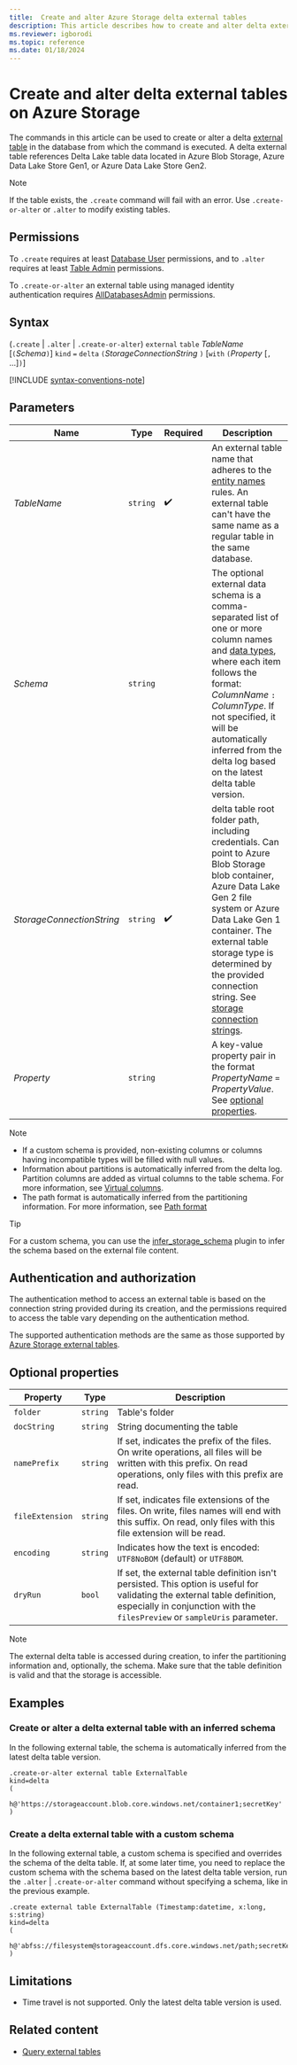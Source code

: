 ```yaml
---
title:  Create and alter Azure Storage delta external tables
description: This article describes how to create and alter delta external tables
ms.reviewer: igborodi
ms.topic: reference
ms.date: 01/18/2024
---
```

# Create and alter delta external tables on Azure Storage

The commands in this article can be used to create or alter a delta [external table](../query/schema-entities/external-tables.md) in the database from which the command is executed. A delta external table references Delta Lake table data located in Azure Blob Storage, Azure Data Lake Store Gen1, or Azure Data Lake Store Gen2.

> [!NOTE]
> If the table exists, the `.create` command will fail with an error. Use `.create-or-alter` or `.alter` to modify existing tables.

## Permissions

To `.create` requires at least [Database User](../management/access-control/role-based-access-control.md) permissions, and to `.alter` requires at least [Table Admin](../management/access-control/role-based-access-control.md) permissions.

To `.create-or-alter` an external table using managed identity authentication requires [AllDatabasesAdmin](../management/access-control/role-based-access-control.md) permissions.

## Syntax

(`.create` | `.alter` | `.create-or-alter`) `external` `table` *TableName* [`(`*Schema*`)`] `kind` `=` `delta` `(`*StorageConnectionString* `)` [`with` `(`*Property* [`,` ...]`)`]  

[!INCLUDE [syntax-conventions-note](../includes/syntax-conventions-note.md)]

## Parameters

|Name|Type|Required|Description|
|--|--|--|--|
|*TableName*| `string` | :heavy_check_mark:|An external table name that adheres to the [entity names](../query/schema-entities/entity-names.md) rules. An external table can't have the same name as a regular table in the same database.|
|*Schema*| `string` ||The optional external data schema is a comma-separated list of one or more column names and [data types](../query/scalar-data-types/index.md), where each item follows the format: *ColumnName* `:` *ColumnType*.  If not specified, it will be automatically inferred from the delta log based on the latest delta table version.|
|*StorageConnectionString*| `string` | :heavy_check_mark:|delta table root folder path, including credentials. Can point to Azure Blob Storage blob container, Azure Data Lake Gen 2 file system or Azure Data Lake Gen 1 container. The external table storage type is determined by the provided connection string. See [storage connection strings](../api/connection-strings/storage-connection-strings.md).|
|*Property*| `string` ||A key-value property pair in the format *PropertyName* `=` *PropertyValue*. See [optional properties](#optional-properties).|

> [!NOTE]
>
> * If a custom schema is provided, non-existing columns or columns having incompatible types will be filled with null values.
> * Information about partitions is automatically inferred from the delta log. Partition columns are added as virtual columns to the table schema. For more information, see [Virtual columns](external-tables-azurestorage-azuredatalake.md#virtual-columns).
> * The path format is automatically inferred from the partitioning information. For more information, see [Path format](external-tables-azurestorage-azuredatalake.md#path-format)

> [!TIP]
> For a custom schema, you can use the [infer_storage_schema](../query/infer-storage-schema-plugin.md) plugin to infer the schema based on the external file content.

## Authentication and authorization

The authentication method to access an external table is based on the connection string provided during its creation, and the permissions required to access the table vary depending on the authentication method.

The supported authentication methods are the same as those supported by [Azure Storage external tables](external-tables-azurestorage-azuredatalake.md#authentication-and-authorization).

## Optional properties

| Property         | Type     | Description       |
|------------------|----------|------------------------------------------------------------------------------------|
| `folder`         | `string` | Table's folder                                                                     |
| `docString`      | `string` | String documenting the table                                                       |
| `namePrefix`     | `string` | If set, indicates the prefix of the files. On write operations, all files will be written with this prefix. On read operations, only files with this prefix are read. |
| `fileExtension`  | `string` | If set, indicates file extensions of the files. On write, files names will end with this suffix. On read, only files with this file extension will be read.           |
| `encoding`       | `string` | Indicates how the text is encoded: `UTF8NoBOM` (default) or `UTF8BOM`.             |
| `dryRun` | `bool` | If set, the external table definition isn't persisted. This option is useful for validating the external table definition, especially in conjunction with the `filesPreview` or `sampleUris` parameter. |

> [!NOTE]
> The external delta table is accessed during creation, to infer the partitioning information and, optionally, the schema. Make sure that the table definition is valid and that the storage is accessible.

## Examples

### Create or alter a delta external table with an inferred schema

In the following external table, the schema is automatically inferred from the latest delta table version.

```kusto
.create-or-alter external table ExternalTable  
kind=delta 
( 
   h@'https://storageaccount.blob.core.windows.net/container1;secretKey'
) 
```

### Create a delta external table with a custom schema

In the following external table, a custom schema is specified and overrides the schema of the delta table. If, at some later time, you need to replace the custom schema with the schema based on the latest delta table version, run the `.alter` | `.create-or-alter` command without specifying a schema, like in the previous example.

```kusto
.create external table ExternalTable (Timestamp:datetime, x:long, s:string) 
kind=delta
( 
   h@'abfss://filesystem@storageaccount.dfs.core.windows.net/path;secretKey'
)
```

## Limitations

* Time travel is not supported. Only the latest delta table version is used.


## Related content

* [Query external tables](../../data-lake-query-data.md)

